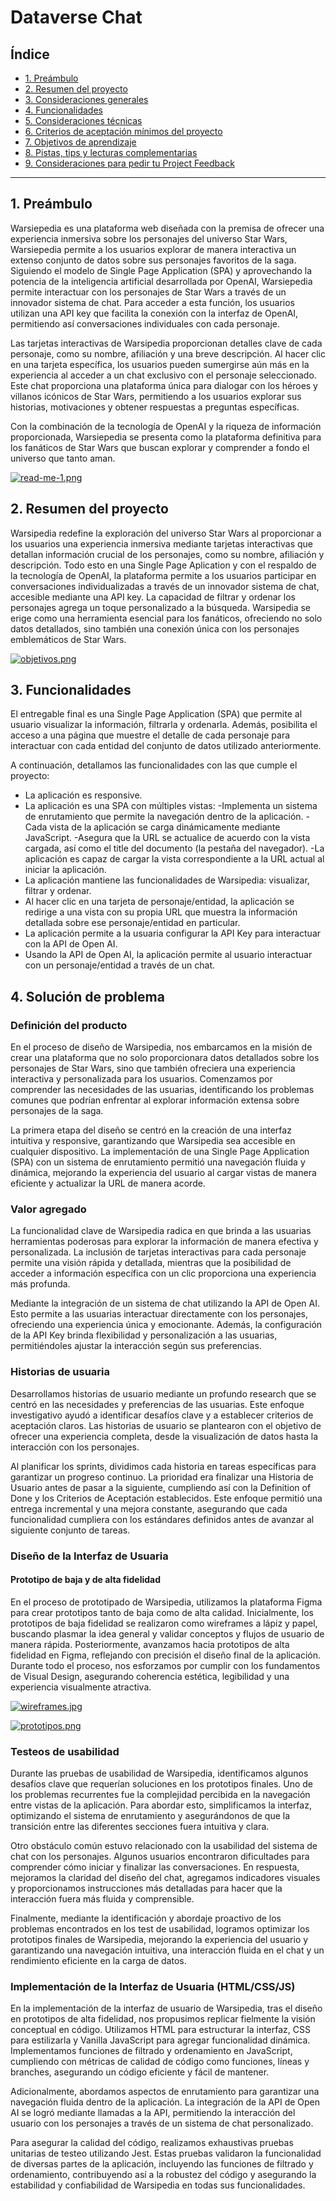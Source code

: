 # Dataverse Chat

## Índice

* [1. Preámbulo](#1-preámbulo)
* [2. Resumen del proyecto](#2-resumen-del-proyecto)
* [3. Consideraciones generales](#3-consideraciones-generales)
* [4. Funcionalidades](#4-funcionalidades)
* [5. Consideraciones técnicas](#5-consideraciones-técnicas)
* [6. Criterios de aceptación mínimos del proyecto](#6-criterios-de-aceptación-mínimos-del-proyecto)
* [7. Objetivos de aprendizaje](#7-objetivos-de-aprendizaje)
* [8. Pistas, tips y lecturas complementarias](#8-pistas-tips-y-lecturas-complementarias)
* [9. Consideraciones para pedir tu Project Feedback](#9-consideraciones-para-pedir-tu-project-feedback)

***

## 1. Preámbulo

Warsiepedia es una plataforma web diseñada con la premisa de ofrecer una experiencia inmersiva sobre los personajes del universo Star Wars, Warsiepedia permite a los usuarios explorar de manera interactiva un extenso conjunto de datos sobre sus personajes favoritos de la saga. Siguiendo el modelo de Single Page Application (SPA) y aprovechando la potencia de la inteligencia artificial desarrollada por OpenAI, Warsiepedia permite interactuar con los personajes de Star Wars a través de un innovador sistema de chat. Para acceder a esta función, los usuarios utilizan una API key que facilita la conexión con la interfaz de OpenAI, permitiendo así conversaciones individuales con cada personaje.

Las tarjetas interactivas de Warsipedia proporcionan detalles clave de cada personaje, como su nombre, afiliación y una breve descripción. Al hacer clic en una tarjeta específica, los usuarios pueden sumergirse aún más en la experiencia al acceder a un chat exclusivo con el personaje seleccionado. Este chat proporciona una plataforma única para dialogar con los héroes y villanos icónicos de Star Wars, permitiendo a los usuarios explorar sus historias, motivaciones y obtener respuestas a preguntas específicas.

Con la combinación de la tecnología de OpenAI y la riqueza de información proporcionada, Warsiepedia se presenta como la plataforma definitiva para los fanáticos de Star Wars que buscan explorar y comprender a fondo el universo que tanto aman.


[![read-me-1.png](https://i.postimg.cc/YC79T54j/read-me-1.png)](https://postimg.cc/ykfsZryz)

## 2. Resumen del proyecto

Warsipedia redefine la exploración del universo Star Wars al proporcionar a los usuarios una experiencia inmersiva mediante tarjetas interactivas que detallan información crucial de los personajes, como su nombre, afiliación y descripción. Todo esto en una Single Page Aplication y con el respaldo de la tecnología de OpenAI, la plataforma permite a los usuarios participar en conversaciones individualizadas a través de un innovador sistema de chat, accesible mediante una API key. La capacidad de filtrar y ordenar los personajes agrega un toque personalizado a la búsqueda. Warsipedia se erige como una herramienta esencial para los fanáticos, ofreciendo no solo datos detallados, sino también una conexión única con los personajes emblemáticos de Star Wars.

[![objetivos.png](https://i.postimg.cc/zBKk7LVV/objetivos.png)](https://postimg.cc/hz4xPt8B)


## 3. Funcionalidades

El entregable final es una Single Page Application (SPA) que permite al usuario visualizar la información, filtrarla y ordenarla. Además, posibilita el acceso a una página que muestre el detalle de cada personaje para interactuar con cada entidad del conjunto de datos utilizado anteriormente.

A continuación, detallamos las funcionalidades con las que cumple el proyecto: 

* La aplicación es responsive.
* La aplicación es una SPA con múltiples vistas:
-Implementa un sistema de enrutamiento que permite la navegación dentro de la aplicación.
-Cada vista de la aplicación se carga dinámicamente mediante JavaScript.
-Asegura que la URL se actualice de acuerdo con la vista cargada, así como el title del documento (la pestaña del navegador).
-La aplicación es capaz de cargar la vista correspondiente a la URL actual al iniciar la aplicación.
* La aplicación mantiene las funcionalidades de Warsipedia: visualizar, filtrar y ordenar.
* Al hacer clic en una tarjeta de personaje/entidad, la aplicación se redirige a una vista con su propia URL que muestra la información detallada sobre ese personaje/entidad en particular.
* La aplicación permite a la usuaria configurar la API Key para interactuar con la API de Open AI.
* Usando la API de Open AI, la aplicación permite al usuario interactuar con un personaje/entidad a través de un chat.


## 4. Solución de problema 


### Definición del producto

En el proceso de diseño de Warsipedia, nos embarcamos en la misión de crear una plataforma que no solo proporcionara datos detallados sobre los personajes de Star Wars, sino que también ofreciera una experiencia interactiva y personalizada para los usuarios. Comenzamos por comprender las necesidades de las usuarias, identificando los problemas comunes que podrían enfrentar al explorar información extensa sobre personajes de la saga.

La primera etapa del diseño se centró en la creación de una interfaz intuitiva y responsive, garantizando que Warsipedia sea accesible en cualquier dispositivo. La implementación de una Single Page Application (SPA) con un sistema de enrutamiento permitió una navegación fluida y dinámica, mejorando la experiencia del usuario al cargar vistas de manera eficiente y actualizar la URL de manera acorde.

### Valor agregado 

La funcionalidad clave de Warsipedia radica en  que brinda a las usuarias herramientas poderosas para explorar la información de manera efectiva y personalizada. La inclusión de tarjetas interactivas para cada personaje permite una visión rápida y detallada, mientras que la posibilidad de acceder a información específica con un clic proporciona una experiencia más profunda.

Mediante la integración de un sistema de chat utilizando la API de Open AI. Esto permite a las usuarias interactuar directamente con los personajes, ofreciendo una experiencia única y emocionante. Además, la configuración de la API Key brinda flexibilidad y personalización a las usuarias, permitiéndoles ajustar la interacción según sus preferencias.

### Historias de usuaria

Desarrollamos historias de usuario mediante un profundo research que se centró en las necesidades y preferencias de las usuarias. Este enfoque investigativo ayudó a identificar desafíos clave y a establecer criterios de aceptación claros. Las historias de usuario se plantearon con el objetivo de ofrecer una experiencia completa, desde la visualización de datos hasta la interacción con los personajes.

Al planificar los sprints, dividimos cada historia en tareas específicas para garantizar un progreso continuo. La prioridad era finalizar una Historia de Usuario antes de pasar a la siguiente, cumpliendo así con la Definition of Done y los Criterios de Aceptación establecidos. Este enfoque permitió una entrega incremental y una mejora constante, asegurando que cada funcionalidad cumpliera con los estándares definidos antes de avanzar al siguiente conjunto de tareas.

### Diseño de la Interfaz de Usuaria

#### Prototipo de baja y de alta fidelidad

En el proceso de prototipado de Warsipedia, utilizamos la plataforma Figma para crear prototipos tanto de baja como de alta calidad. Inicialmente, los prototipos de baja fidelidad se realizaron como wireframes a lápiz y papel, buscando plasmar la idea general y validar conceptos y flujos de usuario de manera rápida. Posteriormente, avanzamos hacia prototipos de alta fidelidad en Figma, reflejando con precisión el diseño final de la aplicación. Durante todo el proceso, nos esforzamos por cumplir con los fundamentos de Visual Design, asegurando coherencia estética, legibilidad y una experiencia visualmente atractiva. 

[![wireframes.jpg](https://i.postimg.cc/TPSpbMwX/wireframes.jpg)](https://postimg.cc/yJm1qGcf)

[![prototipos.png](https://i.postimg.cc/TwhvfVPQ/prototipos.png)](https://postimg.cc/WFRH7JgJ)


### Testeos de usabilidad

Durante las pruebas de usabilidad de Warsipedia, identificamos algunos desafíos clave que requerían soluciones en los prototipos finales. Uno de los problemas recurrentes fue la complejidad percibida en la navegación entre vistas de la aplicación. Para abordar esto, simplificamos la interfaz, optimizando el sistema de enrutamiento y asegurándonos de que la transición entre las diferentes secciones fuera intuitiva y clara.

Otro obstáculo común estuvo relacionado con la usabilidad del sistema de chat con los personajes. Algunos usuarios encontraron dificultades para comprender cómo iniciar y finalizar las conversaciones. En respuesta, mejoramos la claridad del diseño del chat, agregamos indicadores visuales y proporcionamos instrucciones más detalladas para hacer que la interacción fuera más fluida y comprensible. 

Finalmente, mediante la identificación y abordaje proactivo de los problemas encontrados en los test de usabilidad, logramos optimizar los prototipos finales de Warsipedia, mejorando la experiencia del usuario y garantizando una navegación intuitiva, una interacción fluida en el chat y un rendimiento eficiente en la carga de datos.

### Implementación de la Interfaz de Usuaria (HTML/CSS/JS)

En la implementación de la interfaz de usuario de Warsipedia, tras el diseño en prototipos de alta fidelidad, nos propusimos replicar fielmente la visión conceptual en código. Utilizamos HTML para estructurar la interfaz, CSS para estilizarla y Vanilla JavaScript para agregar funcionalidad dinámica. Implementamos funciones de filtrado y ordenamiento en JavaScript, cumpliendo con métricas de calidad de código como funciones, líneas y branches, asegurando un código eficiente y fácil de mantener.

Adicionalmente, abordamos aspectos de enrutamiento para garantizar una navegación fluida dentro de la aplicación. La integración de la API de Open AI se logró mediante llamadas a la API, permitiendo la interacción del usuario con los personajes a través de un sistema de chat personalizado.

Para asegurar la calidad del código, realizamos exhaustivas pruebas unitarias de testeo utilizando Jest. Estas pruebas validaron la funcionalidad de diversas partes de la aplicación, incluyendo las funciones de filtrado y ordenamiento, contribuyendo así a la robustez del código y asegurando la estabilidad y confiabilidad de Warsipedia en todas sus funcionalidades.
